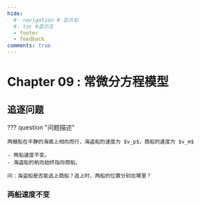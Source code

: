```yaml
---
hide:
  #- navigation # 显示右
  #- toc #显示左
  - footer
  - feedback
comments: true
--- 
```


# Chapter 09 : 常微分方程模型

## 追逐问题

??? question "问题描述"

	两艘船在平静的海面上相向而行，海盗船的速度为 $v_p$，商船的速度为 $v_m$
	
	- 两船速度不变。
	- 海盗船的航向始终指向商船。
	
	问：海盗船是否能追上商船？追上时，两船的位置分别在哪里？

### 两船速度不变

